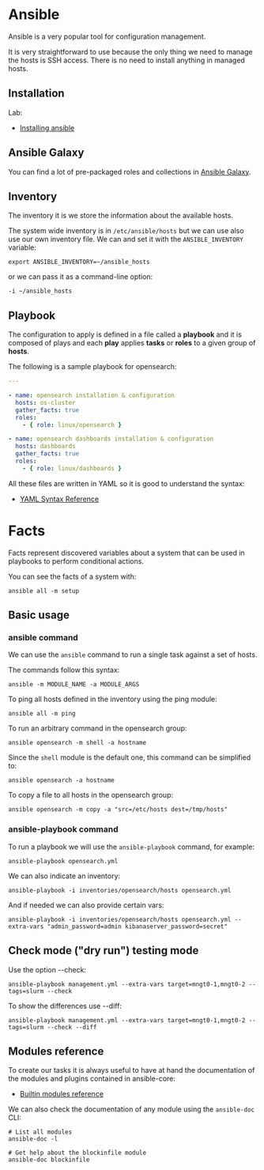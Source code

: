 # Ansible
Ansible is a very popular tool for configuration management.

It is very straightforward to use because the only thing we need to manage the hosts is SSH access. There is no need to install anything in managed hosts.

## Installation
Lab:
- [Installing ansible](labs/ansible_installation.md)

## Ansible Galaxy
You can find a lot of pre-packaged roles and collections in [Ansible Galaxy](https://galaxy.ansible.com/).

## Inventory
The inventory it is we store the information about the available hosts.

The system wide inventory is in `/etc/ansible/hosts` but we can use also use our own inventory file. We can and set it with the `ANSIBLE_INVENTORY` variable:
```
export ANSIBLE_INVENTORY=~/ansible_hosts
```
or we can pass it as a command-line option:
```
-i ~/ansible_hosts
```

## Playbook
The configuration to apply is defined in a file called a **playbook** and it is composed of plays and each **play** applies **tasks** or **roles** to a given group of **hosts**.

The following is a sample playbook for opensearch:
```yaml
---

- name: opensearch installation & configuration
  hosts: os-cluster
  gather_facts: true
  roles:
    - { role: linux/opensearch }

- name: opensearch dashboards installation & configuration
  hosts: dashboards
  gather_facts: true
  roles:
    - { role: linux/dashboards }
```

All these files are written in YAML so it is good to understand the syntax:
- [YAML Syntax Reference](https://docs.ansible.com/ansible/latest/reference_appendices/YAMLSyntax.html)

# Facts
Facts represent discovered variables about a system that can be used in playbooks to perform conditional actions.

You can see the facts of a system with:

    ansible all -m setup

## Basic usage
### ansible command
We can use the `ansible` command to run a single task against a set of hosts.

The commands follow this syntax:

    ansible -m MODULE_NAME -a MODULE_ARGS

To ping all hosts defined in the inventory using the ping module:

    ansible all -m ping

To run an arbitrary command in the opensearch group:

    ansible opensearch -m shell -a hostname

Since the `shell` module is the default one, this command can be simplified to:

    ansible opensearch -a hostname

To copy a file to all hosts in the opensearch group:

    ansible opensearch -m copy -a "src=/etc/hosts dest=/tmp/hosts"

### ansible-playbook command
To run a playbook we will use the `ansible-playbook` command, for example:
```
ansible-playbook opensearch.yml
```

We can also indicate an inventory:
```
ansible-playbook -i inventories/opensearch/hosts opensearch.yml
```

And if needed we can also provide certain vars:
```
ansible-playbook -i inventories/opensearch/hosts opensearch.yml --extra-vars "admin_password=admin kibanaserver_password=secret"
```

## Check mode ("dry run") testing mode
Use the option --check:

    ansible-playbook management.yml --extra-vars target=mngt0-1,mngt0-2 --tags=slurm --check

To show the differences use --diff:

    ansible-playbook management.yml --extra-vars target=mngt0-1,mngt0-2 --tags=slurm --check --diff

## Modules reference
To create our tasks it is always useful to have at hand the documentation of the modules and plugins contained in ansible-core:
- [Builtin modules reference](https://docs.ansible.com/ansible/latest/collections/ansible/builtin/index.html)

We can also check the documentation of any module using the `ansible-doc` CLI:
```
# List all modules
ansible-doc -l

# Get help about the blockinfile module
ansible-doc blockinfile
```

